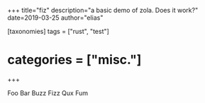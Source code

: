 +++
title="fiz"
description="a basic demo of zola. Does it work?"
date=2019-03-25
author="elias"

[taxonomies]
tags = ["rust", "test"]
# categories = ["misc."]
+++


Foo Bar Buzz Fizz Qux Fum

